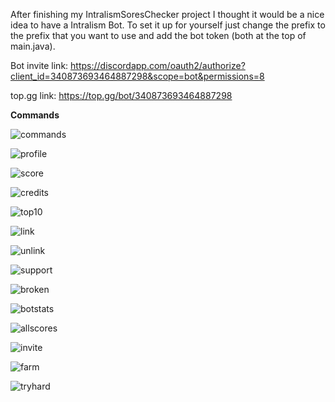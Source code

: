 After finishing my IntralismSoresChecker project I thought it would be a nice idea to have a Intralism Bot. To set it up for yourself just change the prefix to the prefix that you want to use and add the bot token (both at the top of main.java).

Bot invite link: https://discordapp.com/oauth2/authorize?client_id=340873693464887298&scope=bot&permissions=8

top.gg link: https://top.gg/bot/340873693464887298

**Commands**

![commands](https://i.imgur.com/d4xRzoy.png)

![profile](https://i.imgur.com/WZsY7p0.png)

![score](https://i.imgur.com/VD1ZWWm.png)

![credits](https://i.imgur.com/C6i4kXQ.png)

![top10](https://i.imgur.com/AwK5YpN.png)

![link](https://i.imgur.com/v9t9hzn.png)

![unlink](https://i.imgur.com/h4yNyaP.png)

![support](https://i.imgur.com/6qcQDBb.png)

![broken](https://i.imgur.com/4VWeuOF.png)

![botstats](https://i.imgur.com/rwllNx4.png)

![allscores](https://i.imgur.com/FoJWORc.png)

![invite](https://i.imgur.com/jtE1oEz.png)

![farm](https://i.imgur.com/HW6UyMM.png)

![tryhard](https://i.imgur.com/Xj5ahaE.png)
